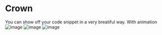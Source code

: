 # Crown
You can show off your code snippet in a very breatiful way. With animation
![image](https://github.com/user-attachments/assets/d867dc58-29f7-496a-8a7c-ef4552b16e30)
![image](https://github.com/user-attachments/assets/c13688ce-b925-474f-83df-91565c7ee432)
![image](https://github.com/user-attachments/assets/99a85ab4-3a87-40b5-8f2e-6786918a8958)
